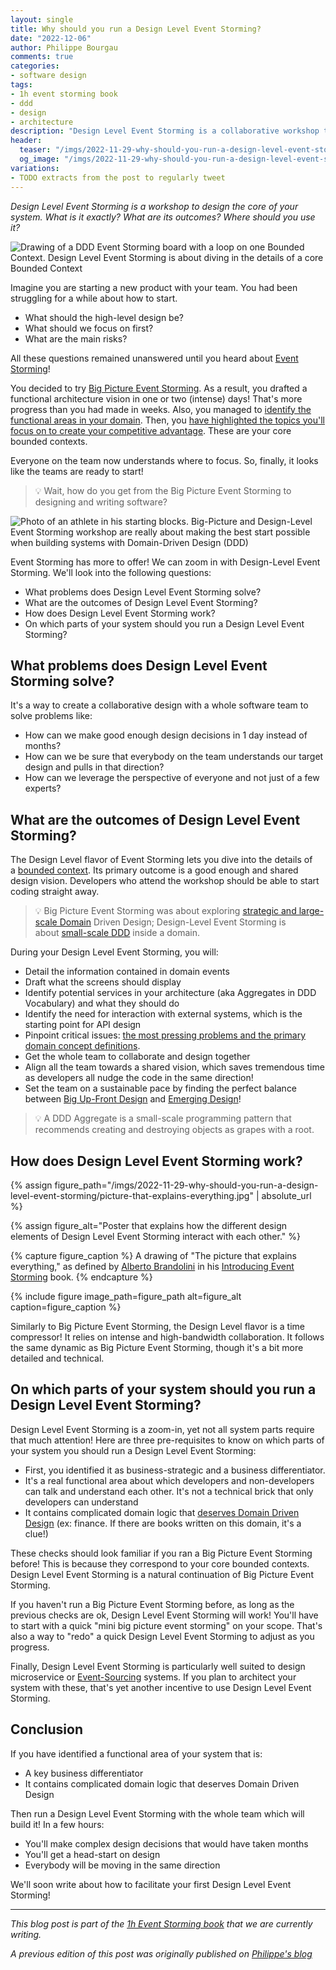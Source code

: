 ```yaml
---
layout: single
title: Why should you run a Design Level Event Storming?
date: "2022-12-06"
author: Philippe Bourgau
comments: true
categories:
- software design
tags:
- 1h event storming book
- ddd
- design
- architecture
description: "Design Level Event Storming is a collaborative workshop to design the critical parts of your system. It's a continuation of Big Picture Event Storming to use on the core bounded contexts. It's a way to kick start tactical Domain Driven Design and align all developers towards a target design."
header:
  teaser: "/imgs/2022-11-29-why-should-you-run-a-design-level-event-storming/design-level-event-storming-zoom-teaser.jpeg"
  og_image: "/imgs/2022-11-29-why-should-you-run-a-design-level-event-storming/design-level-event-storming-zoom-og.jpeg"
variations:
- TODO extracts from the post to regularly tweet
---
```

*Design Level Event Storming is a workshop to design the core of your system. What is it exactly? What are its outcomes? Where should you use it?*

![Drawing of a DDD Event Storming board with a loop on one Bounded Context. Design Level Event Storming is about diving in the details of a core Bounded Context]({{site.url}}{{site.baseurl}}/imgs/2022-11-29-why-should-you-run-a-design-level-event-storming/design-level-event-storming-zoom.jpeg)

Imagine you are starting a new product with your team. You had been struggling for a while about how to start.

-   What should the high-level design be?
-   What should we focus on first?
-   What are the main risks?

All these questions remained unanswered until you heard about [Event Storming](https://www.eventstorming.com/)!

You decided to try [Big Picture Event Storming]({{site.url}}{{site.baseurl}}/big%20picture/why-would-you-want-to-run-a-big-picture-event-storming/). As a result, you drafted a functional architecture vision in one or two (intense) days! That's more progress than you had made in weeks. Also, you managed to [identify the functional areas in your domain]({{site.url}}{{site.baseurl}}/big%20picture/improve-collaboration-with-a-functional-architecture-vision-draft/). Then, you [have highlighted the topics you'll focus on to create your competitive advantage]({{site.url}}{{site.baseurl}}/big%20picture/decide-to-build-or-buy-with-big-picture-event-storming/). These are your core bounded contexts.

Everyone on the team now understands where to focus. So, finally, it looks like the teams are ready to start!

> 💡 Wait, how do you get from the Big Picture Event Storming to designing and writing software?

![Photo of an athlete in his starting blocks. Big-Picture and Design-Level Event Storming workshop are really about making the best start possible when building systems with Domain-Driven Design (DDD)]({{site.url}}{{site.baseurl}}/imgs/2022-11-29-why-should-you-run-a-design-level-event-storming/starting-block.jpg)

Event Storming has more to offer! We can zoom in with Design-Level Event Storming. We'll look into the following questions:

-   What problems does Design Level Event Storming solve?
-   What are the outcomes of Design Level Event Storming?
-   How does Design Level Event Storming work?
-   On which parts of your system should you run a Design Level Event Storming?

## What problems does Design Level Event Storming solve?

It's a way to create a collaborative design with a whole software team to solve problems like:

-   How can we make good enough design decisions in 1 day instead of months?
-   How can we be sure that everybody on the team understands our target design and pulls in that direction?
-   How can we leverage the perspective of everyone and not just of a few experts?

## What are the outcomes of Design Level Event Storming?

The Design Level flavor of Event Storming lets you dive into the details of a [bounded context](https://martinfowler.com/bliki/BoundedContext.html). Its primary outcome is a good enough and shared design vision. Developers who attend the workshop should be able to start coding straight away.

> 💡 Big Picture Event Storming was about exploring [strategic and large-scale
Domain](https://thedomaindrivendesign.io/what-is-strategic-design/) Driven Design; Design-Level Event Storming is about [small-scale DDD](https://thedomaindrivendesign.io/what-is-tactical-design/) inside a domain.

During your Design Level Event Storming, you will:

-   Detail the information contained in domain events
-   Draft what the screens should display
-   Identify potential services in your architecture (aka Aggregates in DDD Vocabulary) and what they should do
-   Identify the need for interaction with external systems, which is the starting point for API design
-   Pinpoint critical issues: [the most pressing problems and the primary domain concept definitions](http://philippe.bourgau.net/5-views-to-capture-the-outputs-of-an-event-storming-workshop/).
-   Get the whole team to collaborate and design together
-   Align all the team towards a shared vision, which saves tremendous time as developers all nudge the code in the same direction!
-   Set the team on a sustainable pace by finding the perfect balance between [Big Up-Front Design]({{site.url}}{{site.baseurl}}/big%20picture/why-would-you-want-to-run-a-big-picture-event-storming/) and [Emerging Design](http://philippe.bourgau.net/categories/#incremental-software-development)!

> 💡 A DDD Aggregate is a small-scale programming pattern that recommends creating and destroying objects as grapes with a root.

## How does Design Level Event Storming work?

{% assign figure_path="/imgs/2022-11-29-why-should-you-run-a-design-level-event-storming/picture-that-explains-everything.jpg" | absolute_url %}

{% assign figure_alt="Poster that explains how the different design elements of Design Level Event Storming interact with each other." %}

{% capture figure_caption %} A drawing of "The picture that explains everything," as defined by [Alberto Brandolini](https://twitter.com/ziobrando) in his [Introducing Event Storming](https://leanpub.com/introducing_eventstorming) book.
{% endcapture %}

{% include figure image_path=figure_path alt=figure_alt caption=figure_caption %}

Similarly to Big Picture Event Storming, the Design Level flavor is a time compressor! It relies on intense and high-bandwidth collaboration. It follows the same dynamic as Big Picture Event Storming, though it's a bit more detailed and technical.

## On which parts of your system should you run a Design Level Event Storming?

Design Level Event Storming is a zoom-in, yet not all system parts require that much attention! Here are three pre-requisites to know on which parts of your system you should run a Design Level Event Storming:

-   First, you identified it as business-strategic and a business differentiator.
-   It's a real functional area about which developers and non-developers can talk and understand each other. It's not a technical brick that only developers can understand
-   It contains complicated domain logic that [deserves Domain Driven Design](https://stackoverflow.com/questions/27638513/when-we-shouldnt-use-domain-driven-design-approach%60) (ex: finance. If there are books written on this domain, it's a clue!)

These checks should look familiar if you ran a Big Picture Event Storming before! This is because they correspond to your core bounded contexts. Design Level Event Storming is a natural continuation of Big Picture Event Storming.

If you haven't run a Big Picture Event Storming before, as long as the previous checks are ok, Design Level Event Storming will work! You'll have to start with a quick "mini big picture event storming" on your scope. That's also a way to "redo" a quick Design Level Event Storming to adjust as you progress.

Finally, Design Level Event Storming is particularly well suited to design microservice or [Event-Sourcing](https://martinfowler.com/eaaDev/EventSourcing.html) systems. If you plan to architect your system with these, that's yet another incentive to use Design Level Event Storming.

## Conclusion

If you have identified a functional area of your system that is:

-   A key business differentiator
-   It contains complicated domain logic that deserves Domain Driven Design

Then run a Design Level Event Storming with the whole team which will build it! In a few hours:

-   You'll make complex design decisions that would have taken months
-   You'll get a head-start on design
-   Everybody will be moving in the same direction

We'll soon write about how to facilitate your first Design Level Event Storming!

----

_This blog post is part of the [1h Event Storming book]({{site.url}}{{site.baseurl}}/1h-event-storming-book/) that we are currently writing._

_A previous edition of this post was originally published on [Philippe's blog](https://philippe.bourgau.net/why-should-we-use-design-level-event-storming-for-ddd/)_
